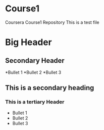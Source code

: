 # Course1
Coursera Course1 Repository
This is a test file
# Big Header
## Secondary Header
*Bullet 1
*Bullet 2
*Bullet 3
## This is a secondary heading
### This is a tertiary Header
* Bullet 1
* Bullet 2
* Bullet 3
 

